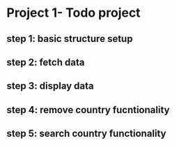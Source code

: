 # Project 1- Todo project

## step 1: basic structure setup
## step 2: fetch data
## step 3: display data
## step 4: remove country fucntionality
## step 5: search country functionality